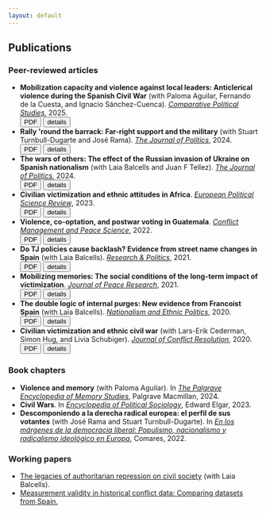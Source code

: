 ```yaml
---
layout: default
---
```


## Publications

### Peer-reviewed articles

* **Mobilization capacity and violence against local leaders: Anticlerical violence during the Spanish Civil War** (with Paloma Aguilar, Fernando de la Cuesta, and Ignacio Sánchez-Cuenca). [*Comparative Political Studies*](https://doi.org/10.1177/00104140241269894), 2025. <br/><a href="https://nbviewer.org/github/franvillamil/franvillamil.github.io/blob/master/files/pubs/2025_Aguilar_etal_preprint.pdf" target="_blank"><button type="button button1">PDF</button></a> <a href="./pubs/2025_aguilar_et_al.html"><button type="button button1">details</button></a>
* **Rally 'round the barrack: Far-right support and the military** (with Stuart Turnbull-Dugarte and José Rama). [*The Journal of Politics*](https://doi.org/10.1086/727598), 2024. <br/><a href="https://nbviewer.org/github/franvillamil/franvillamil.github.io/blob/master/files/pubs/2023_Villamil_TurnbullDugarte_Rama_preprint.pdf" target="_blank"><button type="button button1">PDF</button></a> <a href="./pubs/2024_villamil_turnbulldugarte_rama.html"><button type="button button1">details</button></a>
* **The wars of others: The effect of the Russian invasion of Ukraine on Spanish nationalism** (with Laia Balcells and Juan F Tellez). [*The Journal of Politics*](https://doi.org/10.1086/726939), 2024. <br/><a href="https://nbviewer.org/github/franvillamil/franvillamil.github.io/blob/master/files/pubs/2023_Balcells_Tellez_Villamil_preprint.pdf" target="_blank"><button type="button button1">PDF</button></a> <a href="./pubs/2024_balcells_tellez_villamil.html"><button type="button button1">details</button></a>
* **Civilian victimization and ethnic attitudes in Africa**. [*European Political Science Review*](https://doi.org/10.1017/S1755773923000097), 2023. <br/><a href="https://www.cambridge.org/core/services/aop-cambridge-core/content/view/973528557583A9CB9A401109A6F15C20/S1755773923000097a.pdf/civilian-victimization-and-ethnic-attitudes-in-africa.pdf" target="_blank"><button type="button button1">PDF</button></a> <a href="./pubs/2023_villamil.html"><button type="button button1">details</button></a>
* **Violence, co-optation, and postwar voting in Guatemala**. [*Conflict Management and Peace Science*](https://doi.org/10.1177/07388942211066539), 2022. <br/><a href="https://nbviewer.org/github/franvillamil/legacies_guatemala/blob/master/writing/preprint.pdf" target="_blank"><button type="button button1">PDF</button></a> <a href="./pubs/2022_villamil.html"><button type="button button1">details</button></a>
* **Do TJ policies cause backlash? Evidence from street name changes in Spain** (with Laia Balcells). [*Research & Politics*](https://doi.org/10.1177/20531680211058550), 2021. <br/><a href="https://journals.sagepub.com/doi/pdf/10.1177/20531680211058550" target="_blank"><button type="button button1">PDF</button></a> <a href="./pubs/2021_villamil_balcells.html"><button type="button button1">details</button></a>
* **Mobilizing memories: The social conditions of the long-term impact of victimization**. [*Journal of Peace Research*](https://doi.org/10.1177/0022343320912816), 2021. <br/><a href="https://nbviewer.org/github/franvillamil/franvillamil.github.io/blob/master/files/pubs/2021_Villamil_preprint.pdf" target="_blank"><button type="button button1">PDF</button></a> <a href="./pubs/2021_villamil.html"><button type="button button1">details</button></a>
* **The double logic of internal purges: New evidence from Francoist Spain** (with Laia Balcells). [*Nationalism and Ethnic Politics*](https://doi.org/10.1080/13537113.2020.1795451), 2020. <br/><a href="https://nbviewer.org/github/franvillamil/franvillamil.github.io/blob/master/files/pubs/2020_Balcells_Villamil_preprint.pdf" target="_blank"><button type="button button1">PDF</button></a> <a href="./pubs/2020_balcells_villamil.html"><button type="button button1">details</button></a>
* **Civilian victimization and ethnic civil war** (with Lars-Erik Cederman, Simon Hug, and Livia Schubiger). [*Journal of Conflict Resolution*](https://doi.org/10.1177/0022002719898873), 2020. <br/><a href="https://nbviewer.org/github/franvillamil/franvillamil.github.io/blob/master/files/pubs/2020_Cederman_etal_preprint.pdf" target="_blank"><button type="button button1">PDF</button></a> <a href="./pubs/2020_cederman_et_al.html"><button type="button button1">details</button></a>

### Book chapters

* **Violence and memory** (with Paloma Aguilar). In [*The Palgrave Encyclopedia of Memory Studies*](https://doi.org/10.1007/978-3-030-93789-8_49-1), Palgrave Macmillan, 2024.
* **Civil Wars**. In [*Encyclopedia of Political Sociology*](https://doi.org/10.4337/9781803921235.00020), Edward Elgar, 2023.
* **Descomponiendo a la derecha radical europea: el perfil de sus votantes** (with José Rama and Stuart Turnbull-Dugarte). In [*En los márgenes de la democracia liberal: Populismo, nacionalismo y radicalismo ideológico en Europa*](https://www.comares.com/libro/en-los-margenes-de-la-democracia-liberal_143816/), Comares, 2022.

### Working papers

* [The legacies of authoritarian repression on civil society](https://doi.org/10.35188/UNU-WIDER/2023/309-3) (with Laia Balcells).
* [Measurement validity in historical conflict data: Comparing datasets from Spain.](https://osf.io/c6wgk/)